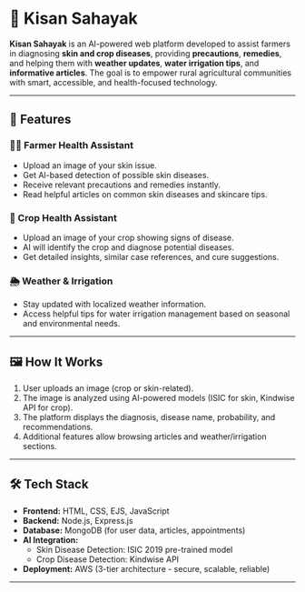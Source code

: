# 🌾 Kisan Sahayak

**Kisan Sahayak** is an AI-powered web platform developed to assist farmers in diagnosing **skin and crop diseases**, providing **precautions**, **remedies**, and helping them with **weather updates**, **water irrigation tips**, and **informative articles**. The goal is to empower rural agricultural communities with smart, accessible, and health-focused technology.

---

## 🧠 Features

### 👨‍🌾 Farmer Health Assistant
- Upload an image of your skin issue.
- Get AI-based detection of possible skin diseases.
- Receive relevant precautions and remedies instantly.
- Read helpful articles on common skin diseases and skincare tips.

### 🌱 Crop Health Assistant
- Upload an image of your crop showing signs of disease.
- AI will identify the crop and diagnose potential diseases.
- Get detailed insights, similar case references, and cure suggestions.

### 🌦️ Weather & Irrigation
- Stay updated with localized weather information.
- Access helpful tips for water irrigation management based on seasonal and environmental needs.

---

## 🖼️ How It Works

1. User uploads an image (crop or skin-related).
2. The image is analyzed using AI-powered models (ISIC for skin, Kindwise API for crop).
3. The platform displays the diagnosis, disease name, probability, and recommendations.
4. Additional features allow browsing articles and weather/irrigation sections.

---

## 🛠️ Tech Stack

- **Frontend:** HTML, CSS, EJS, JavaScript
- **Backend:** Node.js, Express.js
- **Database:** MongoDB (for user data, articles, appointments)
- **AI Integration:**
  - Skin Disease Detection: ISIC 2019 pre-trained model
  - Crop Disease Detection: Kindwise API
- **Deployment:** AWS (3-tier architecture - secure, scalable, reliable)

---

